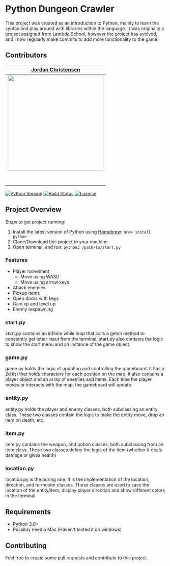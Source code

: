 # Python Dungeon Crawler

This project was created as an introduction to Python, mainly to learn the syntax and play around with libraries within the language. It was originally a project assigned from Lambda School, however the project has evolved, and I now regularly make commits to add more functionality to the game.


## Contributors

|                                       [Jordan Christensen](https://github.com/mazjap)                                                 |
| :-------------------------------------------------------------------------------------------------------------------------:           |
| [<img src="https://avatars0.githubusercontent.com/u/24785257?s=460&v=4" width = "300" />](https://github.com/mazjap)                  |
| [<img src="https://github.com/favicon.ico" width="15"> ](https://github.com/mazjap)                                                   |
| [ <img src="https://static.licdn.com/sc/h/al2o9zrvru7aqj8e1x2rzsrca" width="15"> ](https://www.linkedin.com/in/jordan-a-christensen/) |

[![Python Version][python-image]][python-url]
[![Build Status][travis-image]][travis-url]
[![License][license-image]][license-url]

## Project Overview

Steps to get project running:

1. Install the latest version of Python using [Homebrew](https://brew.sh/):
   `brew install python`
2. Clone/Download this project to your machine
3. Open terminal, and run:
    `python3 /path/to/start.py`

### Features

- Player movement
    - Move using WASD
    - Move using arrow keys
- Attack enemies
- Pickup items
- Open doors with keys
- Gain xp and level up
- Enemy respawning

### start.py

start.py contains an infinite while loop that calls a getch method to constantly get letter input from the terminal. start.py also contains the logic to show the start menu and an instance of the game object.

### game.py

game.py holds the logic of updating and controlling the gameboard. It has a 2d list that holds characters for each position on the map. It also contains a player object and an array of enemies and items. Each time the player moves or interacts with the map, the gameboard will update.

### entity.py

entity.py holds the player and enemy classes, both subclassing an entity class. These two classes contain the logic to make the entity move, drop an item on death, etc.

### item.py

item.py contains the weapon, and potion classes, both subclassing from an item class. These two classes define the logic of the item (whether it deals damage or gives health)

### location.py

location.py is the boring one. It is the implementation of the location, direction, and termcolor classes. These classes are used to save the location of the entity/item, display player direction and show different colors in the terminal.

## Requirements

-   Python 3.0+
-   Possibly need a Mac (Haven't tested it on windows)

## Contributing

Feel free to create some pull requests and contribute to this project.

[python-image]: https://img.shields.io/badge/python-v3.7-blue
[python-url]: https://www.python.org/
[license-image]: https://img.shields.io/badge/License-MIT-blue.svg
[license-url]: LICENSE
[travis-image]: https://img.shields.io/travis/dbader/node-datadog-metrics/master.svg?style=flat-square
[travis-url]: https://travis-ci.org/dbader/node-datadog-metrics
[codebeat-image]: https://codebeat.co/badges/c19b47ea-2f9d-45df-8458-b2d952fe9dad
[codebeat-url]: https://codebeat.co/projects/github-com-vsouza-awesomeios-com
